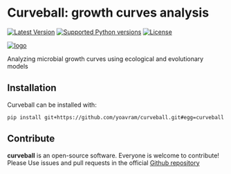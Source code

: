 # Curveball: growth curves analysis

[![Latest Version](https://pypip.in/version/curveball/badge.svg?text=version)](https://pypi.python.org/pypi/curveball/)
[![Supported Python versions](https://pypip.in/py_versions/curveball/badge.svg)](https://pypi.python.org/pypi/curveball/)
[![License](https://pypip.in/license/curveball/badge.svg)](https://pypi.python.org/pypi/curveball/)

[![logo](https://raw.githubusercontent.com/yoavram/curveball/master/docs/_static/logo_200px.png?token=ABOnxYYTm3KXcNRrcoK7ESFDtmZ8EwyKks5VOptHwA%3D%3D)](http://www.freepik.com/free-vector/ball-of-wool_762106.htm)

Analyzing microbial growth curves using ecological and evolutionary models

## Installation

Curveball can be installed with:
```
pip install git+https://github.com/yoavram/curveball.git#egg=curveball
```

## Contribute
**curveball** is an open-source software. Everyone is welcome to contribute! Please Use issues and pull requests in the official [Github repository](https://github.com/yoavram/curveball)


